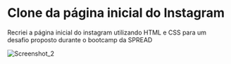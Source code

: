 # Clone da página inicial do Instagram 

Recriei a página inicial do instagram utilizando HTML e CSS para um desafio proposto durante o bootcamp da SPREAD

![Screenshot_2](https://github.com/eduardeveloper/Desafio-instagram-SPREAD/assets/85944103/e35af401-550d-4c06-9bcf-bffdcc24c1d0)
